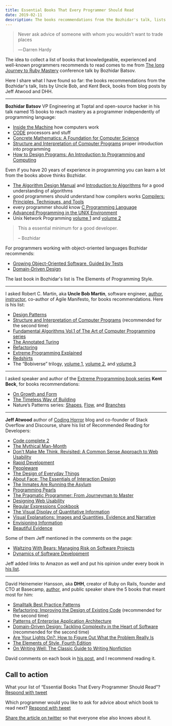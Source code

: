 ```yaml
---
title: Essential Books That Every Programmer Should Read
date: 2019-02-11
description: The books recommendations from the Bozhidar's talk, lists by Uncle Bob, and Kent Beck, books from blog posts by Jeff Atwood and DHH.
---
```


> Never ask advice of someone with whom you wouldn’t want to trade places
>
> — Darren Hardy

The idea to collect a list of books that knowledgeable, experienced and well-known programmers recommends to read comes to me from [The long Journey to Ruby Mastery](https://www.youtube.com/watch?v=zqq6_zu8x6o&feature=youtu.be) conference talk by Bozhidar Batsov.

Here I share what I have found so far: the books recommendations from the Bozhidar's talk, lists by Uncle Bob, and Kent Beck, books from blog posts by Jeff Atwood and DHH.

---

**Bozhidar Batsov** VP Engineering at Toptal and open-source hacker in his talk named 15 books to reach mastery as a programmer independently of programming language:

* [Inside the Machine](https://amzn.to/2IJKswJ) how computers work
* [CODE](https://amzn.to/2KjIKp1) processors and stuff
* [Concrete Mathematics: A Foundation for Computer Science](https://amzn.to/2IOSep2)
* [Structure and Interpretation of Computer Programs](https://amzn.to/2MPVNRm) proper introduction into programming
* [How to Design Programs: An Introduction to Programming and Computing](https://amzn.to/31AShNR)

Even if you have 20 years of experience in programming you can learn a lot from the books above thinks Bozhidar.


* [The Algorithm Design Manual](https://amzn.to/31A9tTH) and [Introduction to Algorithms](https://amzn.to/2ILXE4k) for a good understanding of algorithms
* good programmers should understand how compilers works [Compilers: Principles, Techniques, and Tools](https://amzn.to/2Rmt8BN)
* every programmer should know [C Programming Language](https://amzn.to/2MQddgq)
* [Advanced Programming in the UNIX Environment](https://amzn.to/2KPZBPE)
* Unix Network Programming [volume 1](https://amzn.to/2WLiWUC) and [volume 2](https://amzn.to/2Rjs69V)

> This a essential minimum for a good developer.
>
> – Bozhidar

For programmers working with object-oriented languages Bozhidar recommends:

* [Growing Object-Oriented Software, Guided by Tests](https://amzn.to/2IJAkE7)
* [Domain-Driven Design](https://amzn.to/2RigUKn)

The last book in Bozhidar's list is The Elements of Programming Style.

---

I asked Robert C. Martin, aka **Uncle Bob Martin**, software engineer, [author](https://amzn.to/2RiXs09), [instructor](https://sites.google.com/site/unclebobconsultingllc/home/training), co-author of Agile Manifesto, for books recommendations. Here is his list:

* [Design Patterns](https://amzn.to/2MRhW1F)
* [Structure and Interpretation of Computer Programs](https://amzn.to/2KQ64KF) (recommended for the second time)
* [Fundamental Algorithms Vol.1 of The Art of Computer Programming series](https://amzn.to/2KQ0mbs)
* [The Annotated Turing](https://amzn.to/2RmtKaz)
* [Refactoring](https://amzn.to/2IJNrW8)
* [Extreme Programming Explained](https://amzn.to/2RkQuYD)
* [Redshirts](https://amzn.to/2MSfUyh)
* The “Bobiverse” trilogy, [volume 1](https://amzn.to/2RgqeP8), [volume 2](https://amzn.to/2KTLOHU), and [volume 3](https://amzn.to/2XeoJq5)

---

I asked speaker and author of the [Extreme Programming book series](https://amzn.to/2FcAkf9) **Kent Beck**, for books recommendations:

* [On Growth and Form](https://amzn.to/31Lsm6m)
* [The Timeless Way of Building](https://amzn.to/2IJwxqx)
* Nature’s Patterns series: [Shapes](https://amzn.to/31DP8Nd), [Flow](https://amzn.to/2IlSH3b), and [Branches](https://amzn.to/31AZzkP)

---

**Jeff Atwood** author of [Coding Horror](https://blog.codinghorror.com/) blog and co-founder of Stack Overflow and Discourse, share his list of Recommended Reading for Developers:

* [Code complete 2](https://amzn.to/2RfxN8w)
* [The Mythical Man-Month](https://amzn.to/2Xglpe8)
* [Don’t Make Me Think, Revisited: A Common Sense Approach to Web Usability](https://amzn.to/2RhNYm1)
* [Rapid Development](https://amzn.to/2IJNqBn)
* [Peopleware](https://amzn.to/2FcSqxv)
* [The Design of Everyday Things](https://amzn.to/2MNR821)
* [About Face: The Essentials of Interaction Design](https://amzn.to/2IF86dC)
* [The Inmates Are Running the Asylum](https://amzn.to/2RjtysT)
* [Programming Pearls](https://amzn.to/2KQ88SM)
* [The Pragmatic Programmer: From Journeyman to Master](https://amzn.to/2IJNvoF)
* [Designing Web Usability](https://amzn.to/2RiZXzq)
* [Regular Expressions Cookbook](https://amzn.to/2IJP6uQ)
* [The Visual Display of Quantitative Information](https://amzn.to/2IJNDo9)
* [Visual Explanations: Images and Quantities, Evidence and Narrative](https://amzn.to/2KSoNFq)
* [Envisioning Information](https://amzn.to/2RiGK12)
* [Beautiful Evidence](https://amzn.to/2IKMGvL)

Some of them Jeff mentioned in the comments on the page:

* [Waltzing With Bears: Managing Risk on Software Projects](https://amzn.to/2RiH3sI)
* [Dynamics of Software Development](https://amzn.to/2MOQD85)

Jeff added links to Amazon as well and put his opinion under every book in [his list](https://blog.codinghorror.com/recommended-reading-for-developers/).

---

David Heinemeier Hansson, aka **DHH**, creator of Ruby on Rails, founder and CTO at Basecamp, [author](https://amzn.to/2Rhr3Hn), and public speaker share the 5 books that meant most for him:

* [Smalltalk Best Practice Patterns](https://amzn.to/2RkRGv5)
* [Refactoring: Improving the Design of Existing Code](https://amzn.to/2Ri7QoU) (recommended for the second time)
* [Patterns of Enterprise Application Architecture](https://amzn.to/2RoFCck)
* [Domain-Driven Design: Tackling Complexity in the Heart of Software](https://amzn.to/31AIlnE) (recommended for the second time)
* [Are Your Lights On?: How to Figure Out What the Problem Really Is](https://amzn.to/2RrO3Ul)
* [The Elements of Style, Fourth Edition](https://amzn.to/2IF8qsQ)
* [On Writing Well: The Classic Guide to Writing Nonfiction](https://amzn.to/2KjKjmT)

David comments on each book in [his post](https://signalvnoise.com/posts/3375-the-five-programming-books-that-meant-most-to-me), and I recommend reading it.

## Call to action

What your list of “Essential Books That Every Programmer Should Read”? [Respond with tweet](https://twitter.com/iamdidev/status/1094709906593206273)

Which programmer would you like to ask for advice about which book to read next? [Respond with tweet](https://twitter.com/iamdidev/status/1094709980740108288)

[Share the article on twitter](https://twitter.com/iamdidev/status/1094916278379339777?ref_src=twsrc%5Etfw%7Ctwcamp%5Etweetembed%7Ctwterm%5E1094916278379339777&ref_url=https%3A%2F%2Fmedium.com%2Fmedia%2F55a38d10b24383bc3e0ff7b759d1a43d%3FpostId%3Da61565095781) so that everyone else also knows about it.
